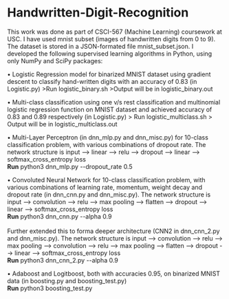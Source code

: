 # Handwritten-Digit-Recognition

This work was done as part of CSCI-567 (Machine Learning) coursework at USC.
I have used mnist subset (images of handwritten digits from 0 to 9). The dataset is stored in a JSON-formated file mnist_subset.json. I developed the following supervised learning algorithms in Python, using only NumPy and SciPy packages:

• Logistic Regression model for binarized MNIST dataset using gradient descent to classify hand-written digits with an accuracy of 0.83 (in Logistic.py)
	>Run logistic_binary.sh
	>Output will be in logistic_binary.out

• Multi-class classification using one v/s rest classification and multinomial logistic regression function on MNIST dataset and achieved accuracy of 0.83 and 0.89 respectively (in Logistic.py)
	> Run logistic_multiclass.sh
	> Output will be in logistic_multiclass.out

• Multi-Layer Perceptron (in dnn_mlp.py and dnn_misc.py) for 10-class classification problem, with various combinations of dropout rate. The network structure is input --> linear --> relu --> dropout --> linear --> softmax_cross_entropy loss <br />
<b>Run</b> python3 dnn_mlp.py --dropout_rate 0.5
    

• Convoluted Neural Network for 10-class classification problem, with various combinations of learning rate, momentum, weight decay and dropout rate (in dnn_cnn.py and dnn_misc.py). The network structure is input --> convolution --> relu --> max pooling --> flatten --> dropout --> linear --> softmax_cross_entropy loss
<br /><b>Run</b> python3 dnn_cnn.py --alpha 0.9 <br/><br/>
Further extended this to forma deeper architecture (CNN2 in dnn_cnn_2.py and dnn_misc.py). The network structure is input --> convolution --> relu --> max pooling --> convolution --> relu --> max pooling --> flatten --> dropout --> linear --> softmax_cross_entropy loss<br />
<b>Run</b> python3 dnn_cnn_2.py --alpha 0.9

• Adaboost and Logitboost, both with accuracies 0.95, on binarized MNIST data (in boosting.py and boosting_test.py) <br />
<b>Run</b> python3 boosting_test.py
